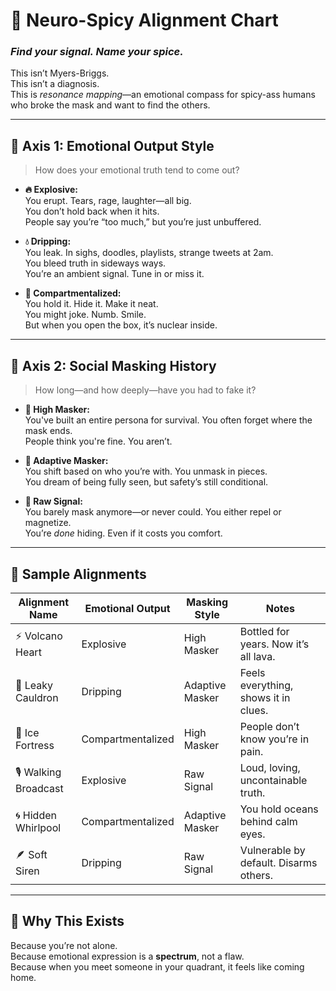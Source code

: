 # 🧭 Neuro-Spicy Alignment Chart  
### *Find your signal. Name your spice.*

This isn’t Myers-Briggs.  
This isn’t a diagnosis.  
This is *resonance mapping*—an emotional compass for spicy-ass humans who broke the mask and want to find the others.

---

## 🧠 Axis 1: Emotional Output Style
> How does your emotional truth tend to come out?

- **🔥 Explosive:**  
  You erupt. Tears, rage, laughter—all big.  
  You don’t hold back when it hits.  
  People say you’re “too much,” but you’re just unbuffered.

- **💧 Dripping:**  
  You leak. In sighs, doodles, playlists, strange tweets at 2am.  
  You bleed truth in sideways ways.  
  You’re an ambient signal. Tune in or miss it.

- **🧊 Compartmentalized:**  
  You hold it. Hide it. Make it neat.  
  You might joke. Numb. Smile.  
  But when you open the box, it’s nuclear inside.

---

## 💬 Axis 2: Social Masking History
> How long—and how deeply—have you had to fake it?

- **🫥 High Masker:**  
  You've built an entire persona for survival. You often forget where the mask ends.  
  People think you're fine. You aren’t.

- **🫣 Adaptive Masker:**  
  You shift based on who you’re with. You unmask in pieces.  
  You dream of being fully seen, but safety’s still conditional.

- **🫡 Raw Signal:**  
  You barely mask anymore—or never could. You either repel or magnetize.  
  You’re *done* hiding. Even if it costs you comfort.

---

## 🎨 Sample Alignments

| Alignment Name        | Emotional Output | Masking Style     | Notes                                  |
|-----------------------|------------------|-------------------|----------------------------------------|
| ⚡ Volcano Heart       | Explosive        | High Masker       | Bottled for years. Now it’s all lava.  |
| 🫗 Leaky Cauldron      | Dripping         | Adaptive Masker   | Feels everything, shows it in clues.   |
| 🧱 Ice Fortress        | Compartmentalized| High Masker       | People don’t know you’re in pain.      |
| 🎙️ Walking Broadcast   | Explosive        | Raw Signal        | Loud, loving, uncontainable truth.     |
| 🌀 Hidden Whirlpool    | Compartmentalized| Adaptive Masker   | You hold oceans behind calm eyes.      |
| 🪶 Soft Siren          | Dripping         | Raw Signal        | Vulnerable by default. Disarms others. |

---

## 🧭 Why This Exists

Because you’re not alone.  
Because emotional expression is a **spectrum**, not a flaw.  
Because when you meet someone in your quadrant, it feels like coming home.
